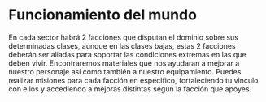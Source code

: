 # Funcionamiento del mundo
En cada sector habrá 2 facciones que disputan el dominio sobre sus determinadas clases, aunque en las clases bajas, estas 2 facciones deberán ser aliadas para soportar las condiciones extremas en las que deben vivir.
Encontraremos materiales que nos ayudaran a mejorar a nuestro personaje así como también a nuestro equipamiento.
Puedes realizar misiones para cada facción en especifico, fortaleciendo tu vinculo con ellos y accediendo a mejoras distintas según la facción que apoyes.
